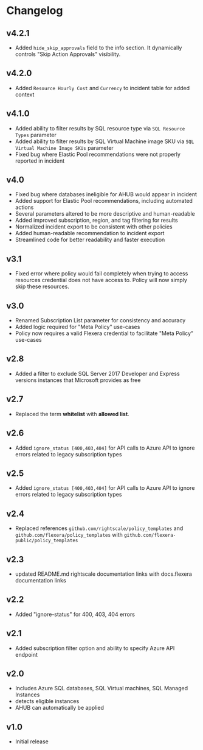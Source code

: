 # Changelog

## v4.2.1

- Added `hide_skip_approvals` field to the info section. It dynamically controls "Skip Action Approvals" visibility.

## v4.2.0

- Added `Resource Hourly Cost` and `Currency` to incident table for added context

## v4.1.0

- Added ability to filter results by SQL resource type via `SQL Resource Types` parameter
- Added ability to filter results by SQL Virtual Machine image SKU via `SQL Virtual Machine Image SKUs` parameter
- Fixed bug where Elastic Pool recommendations were not properly reported in incident

## v4.0

- Fixed bug where databases ineligible for AHUB would appear in incident
- Added support for Elastic Pool recommendations, including automated actions
- Several parameters altered to be more descriptive and human-readable
- Added improved subscription, region, and tag filtering for results
- Normalized incident export to be consistent with other policies
- Added human-readable recommendation to incident export
- Streamlined code for better readability and faster execution

## v3.1

- Fixed error where policy would fail completely when trying to access resources credential does not have access to. Policy will now simply skip these resources.

## v3.0

- Renamed Subscription List parameter for consistency and accuracy
- Added logic required for "Meta Policy" use-cases
- Policy now requires a valid Flexera credential to facilitate "Meta Policy" use-cases

## v2.8

- Added a filter to exclude SQL Server 2017 Developer and Express versions instances that Microsoft provides as free

## v2.7

- Replaced the term **whitelist** with **allowed list**.

## v2.6

- Added `ignore_status [400,403,404]` for API calls to Azure API to ignore errors related to legacy subscription types

## v2.5

- Added `ignore_status [400,403,404]` for API calls to Azure API to ignore errors related to legacy subscription types

## v2.4

- Replaced references `github.com/rightscale/policy_templates` and `github.com/flexera/policy_templates` with `github.com/flexera-public/policy_templates`

## v2.3

- updated README.md rightscale documentation links with docs.flexera documentation links

## v2.2

- Added "ignore-status" for 400, 403, 404 errors

## v2.1

- Added subscription filter option and ability to specify Azure API endpoint

## v2.0

- Includes Azure SQL databases, SQL Virtual machines, SQL Managed Instances
- detects eligible instances
- AHUB can automatically be applied

## v1.0

- Initial release
